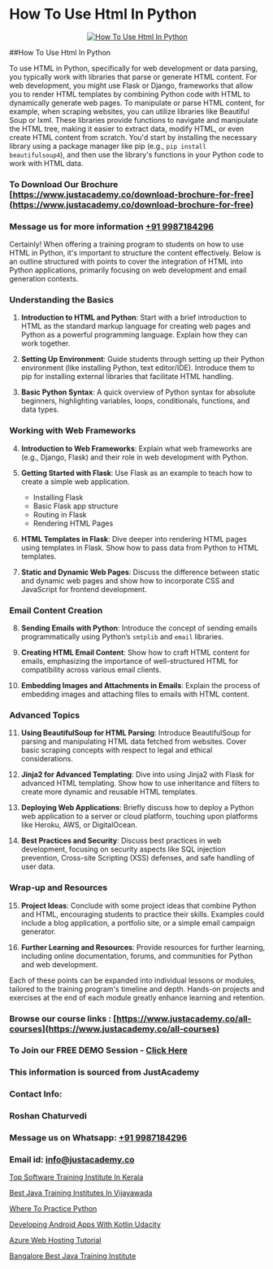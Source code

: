 # How To Use Html In Python

<p align="center">
  <a href="https://justacademy.co/course-detail/python-training">
    <img src="https://justacademy.co/storage2/course_image/1709713400_course_image.webp" alt="How To Use Html In Python">
  </a>
</p>
##How To Use Html In Python

To use HTML in Python, specifically for web development or data parsing, you typically work with libraries that parse or generate HTML content. For web development, you might use Flask or Django, frameworks that allow you to render HTML templates by combining Python code with HTML to dynamically generate web pages. To manipulate or parse HTML content, for example, when scraping websites, you can utilize libraries like Beautiful Soup or lxml. These libraries provide functions to navigate and manipulate the HTML tree, making it easier to extract data, modify HTML, or even create HTML content from scratch. You'd start by installing the necessary library using a package manager like pip (e.g., `pip install beautifulsoup4`), and then use the library's functions in your Python code to work with HTML data.
### To Download Our Brochure [https://www.justacademy.co/download-brochure-for-free](https://www.justacademy.co/download-brochure-for-free)
### Message us for more information [+91 9987184296](https://api.whatsapp.com/send?phone=919987184296)
Certainly! When offering a training program to students on how to use HTML in Python, it's important to structure the content effectively. Below is an outline structured with points to cover the integration of HTML into Python applications, primarily focusing on web development and email generation contexts.

### Understanding the Basics

1) **Introduction to HTML and Python**: Start with a brief introduction to HTML as the standard markup language for creating web pages and Python as a powerful programming language. Explain how they can work together.

2) **Setting Up Environment**: Guide students through setting up their Python environment (like installing Python, text editor/IDE). Introduce them to pip for installing external libraries that facilitate HTML handling.

3) **Basic Python Syntax**: A quick overview of Python syntax for absolute beginners, highlighting variables, loops, conditionals, functions, and data types.

### Working with Web Frameworks

4) **Introduction to Web Frameworks**: Explain what web frameworks are (e.g., Django, Flask) and their role in web development with Python. 

5) **Getting Started with Flask**: Use Flask as an example to teach how to create a simple web application. 
   - Installing Flask
   - Basic Flask app structure
   - Routing in Flask
   - Rendering HTML Pages

6) **HTML Templates in Flask**: Dive deeper into rendering HTML pages using templates in Flask. Show how to pass data from Python to HTML templates.

7) **Static and Dynamic Web Pages**: Discuss the difference between static and dynamic web pages and show how to incorporate CSS and JavaScript for frontend development.

### Email Content Creation

8) **Sending Emails with Python**: Introduce the concept of sending emails programmatically using Python’s `smtplib` and `email` libraries.

9) **Creating HTML Email Content**: Show how to craft HTML content for emails, emphasizing the importance of well-structured HTML for compatibility across various email clients.

10) **Embedding Images and Attachments in Emails**: Explain the process of embedding images and attaching files to emails with HTML content.

### Advanced Topics

11) **Using BeautifulSoup for HTML Parsing**: Introduce BeautifulSoup for parsing and manipulating HTML data fetched from websites. Cover basic scraping concepts with respect to legal and ethical considerations.

12) **Jinja2 for Advanced Templating**: Dive into using Jinja2 with Flask for advanced HTML templating. Show how to use inheritance and filters to create more dynamic and reusable HTML templates.

13) **Deploying Web Applications**: Briefly discuss how to deploy a Python web application to a server or cloud platform, touching upon platforms like Heroku, AWS, or DigitalOcean.

14) **Best Practices and Security**: Discuss best practices in web development, focusing on security aspects like SQL injection prevention, Cross-site Scripting (XSS) defenses, and safe handling of user data.

### Wrap-up and Resources

15) **Project Ideas**: Conclude with some project ideas that combine Python and HTML, encouraging students to practice their skills. Examples could include a blog application, a portfolio site, or a simple email campaign generator.

16) **Further Learning and Resources**: Provide resources for further learning, including online documentation, forums, and communities for Python and web development.

Each of these points can be expanded into individual lessons or modules, tailored to the training program's timeline and depth. Hands-on projects and exercises at the end of each module greatly enhance learning and retention.

### Browse our course links : [https://www.justacademy.co/all-courses](https://www.justacademy.co/all-courses) 
### To Join our FREE DEMO Session - [Click Here](https://www.justacademy.co/register-for-course-demo)


### This information is sourced from JustAcademy
### Contact Info:
### Roshan Chaturvedi
### Message us on Whatsapp: [+91 9987184296](https://api.whatsapp.com/send?phone=919987184296)
### Email id: [info@justacademy.co](mailto:info@justacademy.co)
                
[Top Software Training Institute In Kerala](https://www.linkedin.com/pulse/top-software-training-institute-kerala-justacademy-chandigarh-bovkc?trackingId=O6O3eaMGT4fv%2F7%2BkPLMu5w%3D%3D&lipi=urn%3Ali%3Apage%3Ad_flagship3_company_admin%3BTi2FDDD5T5CPfUzvZmTgdQ%3D%3D)

[Best Java Training Institutes In Vijayawada](https://www.linkedin.com/pulse/best-java-training-institutes-vijayawada-justacademy-delhi-w53ze?trackingId=ThAFZSFF1vU8Xq07lE3ewg%3D%3D&lipi=urn%3Ali%3Apage%3Ad_flagship3_company_admin%3B3uDtMYf2QJOigjAh01Sv1g%3D%3D)

[Where To Practice Python](https://medium.com/@mahi3106/where-to-practice-python-6eacd8881695)

[Developing Android Apps With Kotlin Udacity](https://medium.com/@shivamja27/developing-android-apps-with-kotlin-udacity-318dc6a26932)

[Azure Web Hosting Tutorial](https://justacademyin.github.io/justacademy/azure-web-hosting-tutorial)

[Bangalore Best Java Training Institute](https://justacademyin.github.io/justacademy/bangalore-best-java-training-institute)

